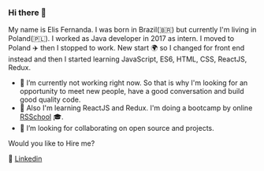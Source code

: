 ### Hi there 👋
My name is Elis Fernanda. I was born in Brazil(:brazil:) but currently I'm living in Poland(:poland:). I worked as Java developer in 2017 as intern. I moved to Poland :airplane: then I stopped to work. New start :earth_africa: so I changed for front end instead and then I started learning JavaScript, ES6, HTML, CSS, ReactJS, Redux.

- 🔭 I’m currently  not working right now. So that is why I'm looking for an opportunity to meet new people, have a good conversation and build good  quality code.
- 🌱 Also I'm learning ReactJS and Redux. I'm doing a bootcamp by online [RSSchool](https://rs.school/poland/) :mortar_board:. 
- 👯 I’m looking for collaborating on open source and projects.

Would you like to Hire me?

:information_desk_person: [Linkedin](www.linkedin.com/in/elisfernanda)


